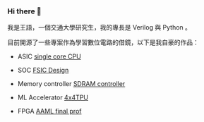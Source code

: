 ### Hi there 👋

我是王語，一個交通大學研究生，我的專長是 Verilog 與 Python 。

目前開源了一些專案作為學習數位電路的借鏡，以下是我自豪的作品：

* ASIC 
[single core CPU](https://github.com/kevin861222/NYCU-ICLAB-2024-Spring/tree/main/Mycode/Final_Project)

* SOC
[FSIC Design](https://github.com/kevin861222/112_SOC_final_project)

* Memory controller
[SDRAM controller](https://github.com/kevin861222/SOC-Lab-D-SDRAM)

* ML Accelerator
[4x4TPU](https://github.com/kevin861222/general-purpose-4x4-TPU)

* FPGA 
[AAML final prof](https://github.com/kevin861222/AAML-final-project)

<!--
**kevin861222/kevin861222** is a ✨ _special_ ✨ repository because its `README.md` (this file) appears on your GitHub profile.


- 🔭 I’m currently working on ...
- 🌱 I’m currently learning 
- 👯 I’m looking to collaborate on ...
- 🤔 I’m looking for help with ...
- 💬 Ask me about ...
- 📫 How to reach me: ...
- 😄 Pronouns: ...
- ⚡ Fun fact: ...
-->
